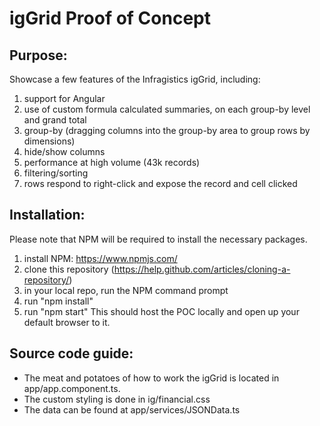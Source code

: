 # igGrid Proof of Concept #

## Purpose: ##
Showcase a few features of the Infragistics igGrid, including:
1. support for Angular
2. use of custom formula calculated summaries, on each group-by level and grand total
3. group-by (dragging columns into the group-by area to group rows by dimensions)
4. hide/show columns
5. performance at high volume (43k records)
6. filtering/sorting
7. rows respond to right-click and expose the record and cell clicked


## Installation: ##

Please note that NPM will be required to install the necessary packages.
1. install NPM: https://www.npmjs.com/
2. clone this repository (https://help.github.com/articles/cloning-a-repository/)
3. in your local repo, run the NPM command prompt
4. run "npm install"
5. run "npm start"
This should host the POC locally and open up your default browser to it.


## Source code guide: ##

* The meat and potatoes of how to work the igGrid is located in app/app.component.ts.
* The custom styling is done in ig/financial.css
* The data can be found at app/services/JSONData.ts
